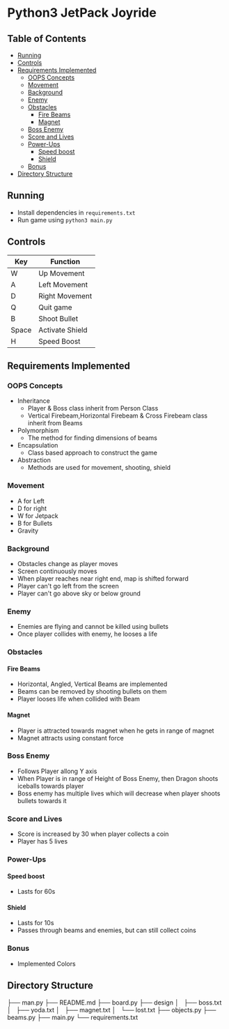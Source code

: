 # Python3 JetPack Joyride <!-- omit in toc -->

## Table of Contents <!-- omit in toc -->
- [Running](#running)
- [Controls](#controls)
- [Requirements Implemented](#requirements-implemented)
  - [OOPS Concepts](#oops-concepts)
  - [Movement](#movement)
  - [Background](#background)
  - [Enemy](#enemy)
  - [Obstacles](#obstacles)
    - [Fire Beams](#fire-beams)
    - [Magnet](#magnet)
  - [Boss Enemy](#boss-enemy)
  - [Score and Lives](#score-and-lives)
  - [Power-Ups](#power-ups)
    - [Speed boost](#speed-boost)
    - [Shield](#shield)
  - [Bonus](#bonus)
- [Directory Structure](#directory-structure)

## Running

- Install dependencies in `requirements.txt`
- Run game using `python3 main.py`

## Controls

| Key   | Function        |
| ----- | --------------- |
| W     | Up Movement     |
| A     | Left Movement   |
| D     | Right Movement  |
| Q     | Quit game       |
| B     | Shoot Bullet    |
| Space | Activate Shield |
| H     | Speed Boost     |

## Requirements Implemented

### OOPS Concepts

- Inheritance
  - Player & Boss class inherit from Person Class
  - Vertical Firebeam,Horizontal Firebeam & Cross Firebeam class inherit from Beams
- Polymorphism
  - The method for finding dimensions of beams  
- Encapsulation
  - Class based approach to construct the game
- Abstraction
  - Methods are used for movement, shooting, shield

### Movement

- A for Left
- D for right
- W for Jetpack
- B for Bullets
- Gravity

### Background

- Obstacles change as player moves
- Screen continuously moves
- When player reaches near right end, map is shifted forward
- Player can't go left from the screen
- Player can't go above sky or below ground

### Enemy

- Enemies are flying and cannot be killed using bullets
- Once player collides with enemy, he looses a life

### Obstacles

#### Fire Beams

- Horizontal, Angled, Vertical Beams are implemented
- Beams can be removed by shooting bullets on them
- Player looses life when collided with Beam

#### Magnet

- Player is attracted towards magnet when he gets in range of magnet
- Magnet attracts using constant force

### Boss Enemy

- Follows Player allong Y axis
- When Player is in range of Height of Boss Enemy, then Dragon shoots iceballs towards player
- Boss enemy has multiple lives which will decrease when player shoots bullets towards it

### Score and Lives

- Score is increased by 30 when player collects a coin
- Player has 5 lives

### Power-Ups

#### Speed boost

- Lasts for 60s

#### Shield

- Lasts for 10s
- Passes through beams and enemies, but can still collect coins

### Bonus

- Implemented Colors

## Directory Structure


├── man.py
├── README.md
├── board.py
├── design
│   ├── boss.txt
│   ├── yoda.txt
│   ├── magnet.txt
│   └── lost.txt
├── objects.py
├── beams.py
├── main.py
└── requirements.txt